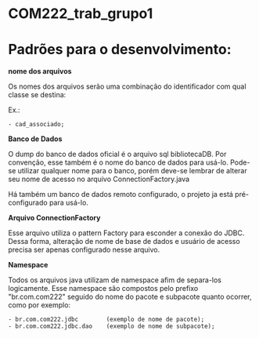 # COM222_trab_grupo1

# Padrões para o desenvolvimento:

**nome dos arquivos**

Os nomes dos arquivos serão uma combinação do identificador com qual classe se destina:

Ex.:

	- cad_associado;


**Banco de Dados**

O dump do banco de dados oficial é o arquivo sql bibliotecaDB. Por convenção, esse também é o nome do banco de dados para usá-lo. Pode-se utilizar qualquer nome para o banco, porém deve-se lembrar de alterar seu nome de acesso no arquivo ConnectionFactory.java

Há também um banco de dados remoto configurado, o projeto ja está pré-configurado para usá-lo.


**Arquivo ConnectionFactory**

Esse arquivo utiliza o pattern Factory para esconder a conexão do JDBC. Dessa forma, alteração de nome de base de dados e usuário de acesso precisa ser apenas configurado nesse arquivo.

**Namespace**

Todos os arquivos java utilizam de namespace afim de separa-los logicamente.
Esse namespace são compostos pelo prefixo "br.com.com222" seguido do nome do pacote e subpacote quanto ocorrer, como por exemplo:

	- br.com.com222.jdbc		(exemplo de nome de pacote);
	- br.com.com222.jdbc.dao	(exemplo de nome de subpacote);
